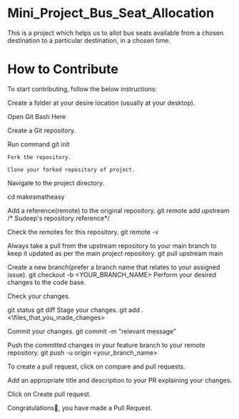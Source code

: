 # Mini_Project_Bus_Seat_Allocation
This is a project which helps us to allot bus seats available from a chosen destination to a particular destination, in a chosen time.


# How to Contribute
  To start contributing, follow the below instructions:

  Create a folder at your desire location (usually at your desktop).

  Open Git Bash Here

  Create a Git repository.

  Run command git init

    Fork the repository.

    Clone your forked repository of project.

Navigate to the project directory.

cd makesmatheasy

Add a reference(remote) to the original repository.
git remote add upstream /* Sudeep's repository reference*/

Check the remotes for this repository.
git remote -v

Always take a pull from the upstream repository to your main branch to keep it updated as per the main project repository.
git pull upstream main

Create a new branch(prefer a branch name that relates to your assigned issue).
git checkout -b <YOUR_BRANCH_NAME>
Perform your desired changes to the code base.

Check your changes.

git status
git  diff
Stage your changes.
git add . <\files_that_you_made_changes>

Commit your changes.
git commit -m "relevant message"

Push the committed changes in your feature branch to your remote repository.
git push -u origin <your_branch_name>

To create a pull request, click on compare and pull requests.

Add an appropriate title and description to your PR explaining your changes.

Click on Create pull request.

Congratulations🎉, you have made a Pull Request.
